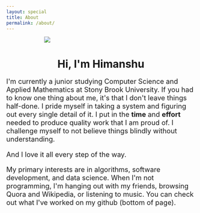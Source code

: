 ```yaml
---
layout: special
title: About
permalink: /about/
---
```


<div style="width: 60%; margin-left: 20%;">
	<img src="../img/me.jpg"/>
</div>
<div style="margin-top: 20px;text-align:center;">
	<h1>Hi, I'm Himanshu</h1>
</div>

<p style="font-size: 1.3em;">
I'm currently a junior studying Computer Science and Applied Mathematics at Stony Brook University. If you had to 
know one thing about me, it's that I don't leave things half-done. I pride myself in taking a system and 
figuring out every single detail of it. I put in the <strong>time</strong> and <strong>effort</strong> needed to produce quality work that I am 
proud of. I challenge myself to not believe things blindly without understanding.</p>

<p style="font-size: 1.3em;">And I love it all every step of the way.</p>

<p style="font-size: 1.3em;">My primary interests are in algorithms, software development, and data science. When I'm not programming, I'm 
hanging out with my friends, browsing Quora and Wikipedia, or listening to music. You can check out what I've
worked on my github (bottom of page).
</p>

